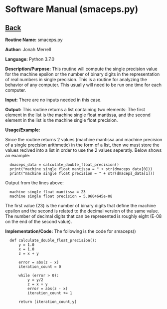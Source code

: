 # Software Manual (smaceps.py)

## [Back](../softwaremanual)

**Routine Name:**           smaceps.py

**Author:** Jonah Merrell

**Language:** Python 3.7.0

**Description/Purpose:** This routine will compute the single precision value for the machine epsilon or the number of binary 
digits in the representation of real numbers in single precision. This is a routine for analyzing the behavior of any computer.
This usually will need to be run one time for each computer.

**Input:** There are no inputs needed in this case. 

**Output:** This routine returns a list containing two elements: The first element in the list is the machine single float
mantissa, and the second element in the list is the machine single float precision.

**Usage/Example:**

Since the routine returns 2 values (machine mantissa and machine precision of a single precision arithmetic) in the form of a list,
then we must store the values recived into a list in order to use the 2 values seperatly. Below shows an example:

      dmaceps_data = calculate_double_float_precision()
      print("machine single float mantissa = " + str(dmaceps_data[0]))
      print("machine single float precision = " + str(dmaceps_data[1]))

Output from the lines above:

      machine single float mantissa = 23
      machine single float precision = 5.9604645e-08

The first value (23) is the number of binary digits that define the machine epsilon and the second is related to the
decimal version of the same value. The number of decimal digits that can be represented is roughly eight (E-08 on the
end of the second value).

**Implementation/Code:** The following is the code for smaceps()


      def calculate_double_float_precision():
          y = 1.0
          x = 1.0
          z = x + y
      
          error = abs(z - x)
          iteration_count = 0
      
          while (error > 0):
              y = y/2
              z = x + y
              error = abs(z - x)
              iteration_count += 1
      
          return [iteration_count,y]
